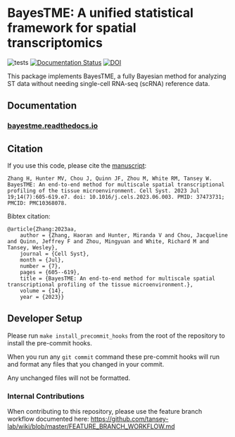 # BayesTME: A unified statistical framework for spatial transcriptomics

![tests](https://github.com/tansey-lab/bayestme/actions/workflows/tests.yml/badge.svg)
[![Documentation Status](https://readthedocs.org/projects/bayestme/badge/?version=latest)](https://bayestme.readthedocs.io/en/latest/?badge=latest)
[![DOI](https://zenodo.org/badge/511984802.svg)](https://zenodo.org/badge/latestdoi/511984802)

This package implements BayesTME, a fully Bayesian method for analyzing ST data without needing single-cell RNA-seq (scRNA) reference data.

## Documentation

### [bayestme.readthedocs.io](https://bayestme.readthedocs.io/en/latest/)

## Citation

If you use this code, please cite the [manuscript](https://doi.org/10.1016/j.cels.2023.06.003):

```
Zhang H, Hunter MV, Chou J, Quinn JF, Zhou M, White RM, Tansey W. BayesTME: An end-to-end method for multiscale spatial transcriptional profiling of the tissue microenvironment. Cell Syst. 2023 Jul 19;14(7):605-619.e7. doi: 10.1016/j.cels.2023.06.003. PMID: 37473731; PMCID: PMC10368078.
```

Bibtex citation:
```
@article{Zhang:2023aa,
	author = {Zhang, Haoran and Hunter, Miranda V and Chou, Jacqueline and Quinn, Jeffrey F and Zhou, Mingyuan and White, Richard M and Tansey, Wesley},
	journal = {Cell Syst},
	month = {Jul},
	number = {7},
	pages = {605--619},
	title = {BayesTME: An end-to-end method for multiscale spatial transcriptional profiling of the tissue microenvironment.},
	volume = {14},
	year = {2023}}

```

## Developer Setup

Please run `make install_precommit_hooks` from the root of the repository
to install the pre-commit hooks.

When you run any `git commit` command these pre-commit hooks will run and format any files that you changed in your commit.

Any unchanged files will not be formatted.

### Internal Contributions

When contributing to this repository, please use the feature branch workflow documented here: https://github.com/tansey-lab/wiki/blob/master/FEATURE_BRANCH_WORKFLOW.md
